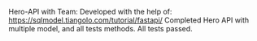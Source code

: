 Hero-API with Team:
Developed with the help of:
https://sqlmodel.tiangolo.com/tutorial/fastapi/
Completed Hero API with multiple model, and all tests methods. All tests passed.
